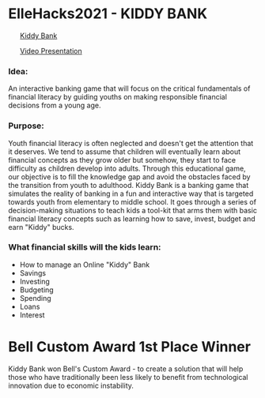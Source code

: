 # ElleHacks2021 - KIDDY BANK

<ul>
  <a href="https://ckathroju.github.io/KiddyBank_ElleHacks2021/" rel="nofollow">Kiddy Bank</a>
  
  <a href="https://youtu.be/ugB2CgJJaME" rel="nofollow">Video Presentation</a>
</ul>

### Idea:

An interactive banking game that will focus on the critical fundamentals of financial literacy by guiding youths on making responsible financial decisions from a young age.

### Purpose:

Youth financial literacy is often neglected and doesn't get the attention that it deserves. We tend to assume that children will eventually learn about financial concepts as they grow older but somehow, they start to face difficulty as children develop into adults. Through this educational game, our objective is to fill the knowledge gap and avoid the obstacles faced by the transition from youth to adulthood. Kiddy Bank is a banking game that simulates the reality of banking in a fun and interactive way that is targeted towards youth from elementary to middle school. It goes through a series of decision-making situations to teach kids a tool-kit that arms them with basic financial literacy concepts such as learning how to save, invest, budget and earn "Kiddy" bucks.

### What financial skills will the kids learn: 

- How to manage an Online "Kiddy" Bank
- Savings
- Investing
- Budgeting
- Spending
- Loans
- Interest

# Bell Custom Award 1st Place Winner

Kiddy Bank won Bell's Custom Award - to create a solution that will help those who have traditionally been less likely to benefit from technological innovation due to economic instability.

<img src="https://ckathroju.github.io/KiddyBank_ElleHacks2021/img/ElleHacks2021 Winners.png" alt="" style="max-width:100%;">
